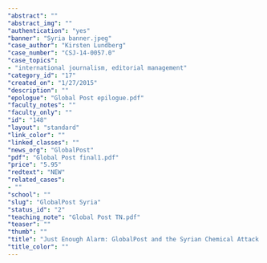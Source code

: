 ```yaml
---
"abstract": ""
"abstract_img": ""
"authentication": "yes"
"banner": "Syria banner.jpeg"
"case_author": "Kirsten Lundberg"
"case_number": "CSJ-14-0057.0"
"case_topics":
- "international journalism, editorial management"
"category_id": "17"
"created_on": "1/27/2015"
"description": ""
"epologue": "Global Post epilogue.pdf"
"faculty_notes": ""
"faculty_only": ""
"id": "148"
"layout": "standard"
"link_color": ""
"linked_classes": ""
"news_org": "GlobalPost"
"pdf": "Global Post final1.pdf"
"price": "5.95"
"redtext": "NEW"
"related_cases":
- ""
"school": ""
"slug": "GlobalPost Syria"
"status_id": "2"
"teaching_note": "Global Post TN.pdf"
"teaser": ""
"thumb": ""
"title": "Just Enough Alarm: GlobalPost and the Syrian Chemical Attack S"
"title_color": ""
---
```


